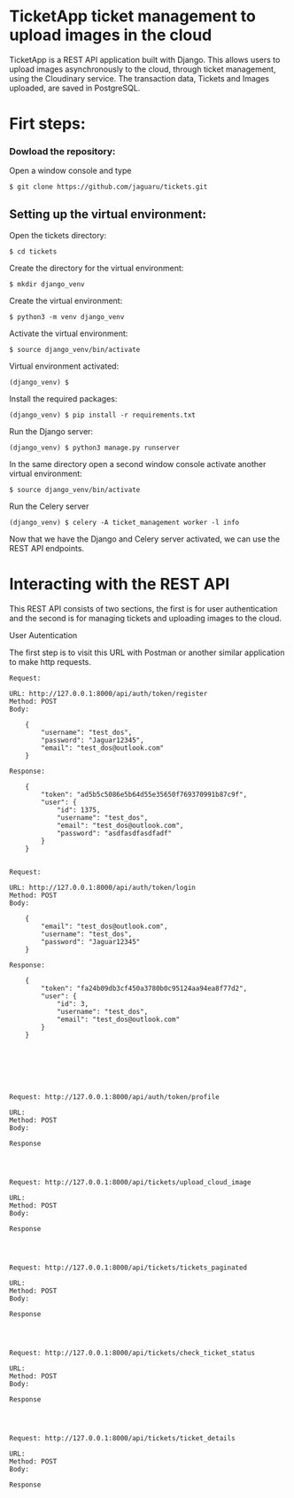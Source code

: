 # TicketApp ticket management to upload images in the cloud

TicketApp is a REST API application built with Django. This allows users to upload images asynchronously to the cloud, through ticket management, using the Cloudinary service. The transaction data, Tickets and Images uploaded, are saved in PostgreSQL.


# Firt steps:


### Dowload the repository:

Open a window console and type

    $ git clone https://github.com/jaguaru/tickets.git


## Setting up the virtual environment:

Open the tickets directory:

    $ cd tickets

Create the directory for the virtual environment:

    $ mkdir django_venv

Create the virtual environment:

    $ python3 -m venv django_venv

Activate the virtual environment:

    $ source django_venv/bin/activate

Virtual environment activated:

    (django_venv) $

Install the required packages:

    (django_venv) $ pip install -r requirements.txt

Run the Django server:

    (django_venv) $ python3 manage.py runserver

In the same directory open a second window console activate another virtual environment:

    $ source django_venv/bin/activate

Run the Celery server

    (django_venv) $ celery -A ticket_management worker -l info

Now that we have the Django and Celery server activated, we can use the REST API endpoints.


# Interacting with the REST API

This REST API consists of two sections, the first is for user authentication and the second is for managing tickets and uploading images to the cloud.

User Autentication

The first step is to visit this URL with Postman or another similar application to make http requests.

    Request:

    URL: http://127.0.0.1:8000/api/auth/token/register
    Method: POST
    Body:

        {
            "username": "test_dos",
            "password": "Jaguar12345",
            "email": "test_dos@outlook.com"
        }

    Response:

        {
            "token": "ad5b5c5086e5b64d55e35650f769370991b87c9f",
            "user": {
                "id": 1375,
                "username": "test_dos",
                "email": "test_dos@outlook.com",
                "password": "asdfasdfasdfadf"
            }
        }


    Request:

    URL: http://127.0.0.1:8000/api/auth/token/login
    Method: POST
    Body:

        {
            "email": "test_dos@outlook.com",
            "username": "test_dos",
            "password": "Jaguar12345"
        }
    
    Response:

        {
            "token": "fa24b09db3cf450a3780b0c95124aa94ea8f77d2",
            "user": {
                "id": 3,
                "username": "test_dos",
                "email": "test_dos@outlook.com"
            }
        }

    

    



    Request: http://127.0.0.1:8000/api/auth/token/profile

    URL: 
    Method: POST
    Body:

    Response
    
    
    
    
    Request: http://127.0.0.1:8000/api/tickets/upload_cloud_image

    URL: 
    Method: POST
    Body:

    Response
    
    

    
    Request: http://127.0.0.1:8000/api/tickets/tickets_paginated

    URL: 
    Method: POST
    Body:

    Response
    
    
    

    Request: http://127.0.0.1:8000/api/tickets/check_ticket_status

    URL: 
    Method: POST
    Body:

    Response




    Request: http://127.0.0.1:8000/api/tickets/ticket_details

    URL: 
    Method: POST
    Body:

    Response

    

    

    
    
    
